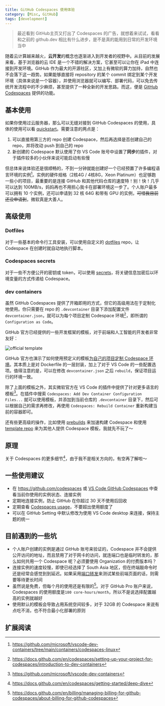 ```yaml
---
title: GitHub Codespaces 使用体验
category: [Misc, GitHub]
tags: [development]
---
```


> 最近看到 GitHub主页又打出了 Codespaces 的广告，就想着来试试，看看和之前的 github.dev 相比有什么进步，是不是真的能用到日常的开发环境当中

随着云计算越来越火，**云开发**的概念也逐渐进入到开发者的视野中。从目前的发展来看，基于浏览器的云 IDE 是一个不错的解决方案，它甚至可以让你在 iPad 中连接到开发环境。GitHub 作为最大的开源社区，又加上有微软的算力加持，自然也不会落下这一趋势。如果能够直接将 repository 的某个 commit 绑定到某个开发环境（具体来说是一个容器），并使用浏览器就可以编写、部署代码，可以免去传统开发流程中的不少麻烦，甚至提供了一种全新的开发思路。而这，便是 [GitHub Codespaces](https://docs.github.com/en/codespaces/overview) 提供的功能。

## 基本使用

如果你使用过云服务器，那么可以无缝对接到 GitHub Codespaces 的使用，具体的使用可以看 [quickstart](https://docs.github.com/en/codespaces/getting-started/quickstart)。需要注意的两点是：

1. 可以直接用第三方的 repo 创建 Codespace，然后再选择是否创建自己的 repo，并将改动 push 到自己的 repo
2. 新创建的 Codespace 默认使用了你 VS Code 账号中设置了**同步**的插件，对于插件较多的小伙伴来说可能启动有些慢

但总体来说体验还是很顺畅的，不到一分钟就能创建好一个已经预置了许多编程语言环境的实例[^default]。实例的硬件规格（2核4G / 4核8G，Xeon Platinum）也足够跑一些小的项目，最重要的是连接 GitHub 和其他代码仓库的速度特！别！快！几乎可以达到 100MB/s，妈妈再也不用担心我卡在部署环境这一步了。个人账户最多可以拥有 10 个实例，还可以申请到 32 核 64G 和带有 GPU 的实例，~~可惜我目前还没申请到~~，微软真是大善人。

## 高级使用

### Dotfiles

对于一些基本的命令行工具安装，可以使用自定义的 [dotfiles](https://docs.github.com/en/codespaces/customizing-your-codespace/personalizing-github-codespaces-for-your-account#dotfiles) repo，让 Codespace 在创建时就自动地执行脚本。

### Codespaces secrets

对于一些不方便公开的密钥或 token，可以使用 [secrets](https://docs.github.com/en/codespaces/managing-codespaces-for-your-organization/managing-encrypted-secrets-for-your-repository-and-organization-for-github-codespaces)，将关键信息加密后以环境变量的方式传递给 Codespace。

### dev containers

虽然 GitHub Codespaces 提供了开箱即用的方式，但它的高级用法在于定制化地使用。你只需要在 repo 的 `.devcontainer` 目录下添加配置文件 `devcontainer.json`，就可以为每个项目定制 Codespace 环境[^devcontainer]，即所谓的 `Configuration as Code`。

GitHub 官方已经提供的一些开发框架的模板，对于前端和人工智能的开发者非常友好：

![official template](https://tva1.sinaimg.cn/large/008vxvgGgy1h8od7yphb6j31rm0u0dka.jpg)

GitHub 官方也演示了如何使用预定义的模板[为自己的项目定制 Codespace 环境](https://docs.github.com/en/codespaces/setting-up-your-project-for-codespaces/setting-up-your-project-for-codespaces)。其本质上是对 Dockerfile 的一层封装，加上了对于 VS Code 的一些配置选项。值得注意的是，可以在修改 `devcontainer.json` 之后 `rebuild`，保证项目运行的环境一致。

除了上面的模板之外，其实微软官方在 VS Code 的插件中提供了针对更多语言的模板[^template]。在插件中搜索 `Codespaces: Add Dev Container Configuration Files...` 就可以使用模板，并添加到当前仓库的 `.devcontainer` 目录下，然后可以根据自己的需求再修改，再使用 `Codespaces: Rebuild Container` 重新构建当前的容器即可。

还有些更高级的操作，比如使用 [prebuilds](https://docs.github.com/en/codespaces/prebuilding-your-codespaces/about-github-codespaces-prebuilds) 来加速构建 Codespace 和使用 [template repo](https://docs.github.com/en/codespaces/setting-up-your-project-for-codespaces/setting-up-a-template-repository-for-github-codespaces) 来为其他人提供 Codespace 模板，我就先不玩了～

## 原理

关于 Codespaces 的更多细节[^deepdive]，由于我不是相关方向的，有空再了解啦～

## 一些使用建议

- 在 <https://github.com/codespaces> 或 [VS Code GitHub Codespaces](https://marketplace.visualstudio.com/items?itemName=GitHub.codespaces) 中查看当前你使用的实例状态、连接实例
- 定期地连接实例，防止 GitHub 在你超过 30 天不使用后回收
- 定期查看 [Codespaces usage](https://docs.github.com/en/billing/managing-billing-for-github-codespaces/viewing-your-github-codespaces-usage)，不要超出使用额度了
- 可以在 GitHub Setting 中默认修改为使用 VS Code desktop 来连接，保持主题的统一

## 目前遇到的一些坑

- 个人账户创建的实例是通过 GitHub 账号来验证的，Codespace 并不会提供公开访问的地址，而且禁用了对于网卡的访问，就连端口也是临时转发的，那么如何共用一个 Codespace 呢？必须要使用 Organization 的付费版本吗？
- 连接实例的速度较慢，即使已经选择了 South Asia 地区，但在终端敲命令时还是经常会感觉到到延迟。如果采用[端口转发](https://docs.github.com/en/codespaces/developing-in-codespaces/forwarding-ports-in-your-codespace)来测试某些前端页面的话，则需要等待更长时间
- 虽然说是免费，但每个月的使用还是有限的[^billing]。对于 GitHub Pro 账户来说，Codespaces 的使用额度是`180 core-hours/month`，所以不是说选择配置越高的实例就越好
- 使用默认的模板会导致占用系统空间较多，对于 32GB 的 Codespace 来说有点吃不消，也不符合最小化部署的原则

## 扩展阅读

[^default]: https://github.com/microsoft/vscode-dev-containers/tree/main/containers/codespaces-linux
[^devcontainer]: https://docs.github.com/en/codespaces/setting-up-your-project-for-codespaces/introduction-to-dev-containers
[^template]: https://github.com/microsoft/vscode-dev-containers
[^deepdive]: https://docs.github.com/en/codespaces/getting-started/deep-dive
[^billing]: https://docs.github.com/en/billing/managing-billing-for-github-codespaces/about-billing-for-github-codespaces
